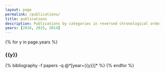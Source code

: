 ```yaml
---
layout: page
permalink: /publications/
title: publications
description: Publications by categories in reversed chronological order. Generated by jekyll-scholar.
years: [2016, 2015, 2014]
---
```


{% for y in page.years %}
  <h3 class="year">{{y}}</h3>
  {% bibliography -f papers -q @*[year={{y}}]* %}
{% endfor %}
